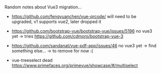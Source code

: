 Random notes about Vue3 migration...

- https://github.com/fengyuanchen/vue-qrcode/ will need to be upgraded, v1 supports vue2, later dropped it
- https://github.com/bootstrap-vue/bootstrap-vue/issues/5196 no vue3 yet
    -> tries https://github.com/cdmoro/bootstrap-vue-3
- https://github.com/sandanat/vue-pdf-app/issues/46 no vue3 yet
    -> find something else...
    -> to remove for now :(

- vue-treeselect dead
    https://www.primefaces.org/primevue/showcase/#/multiselect